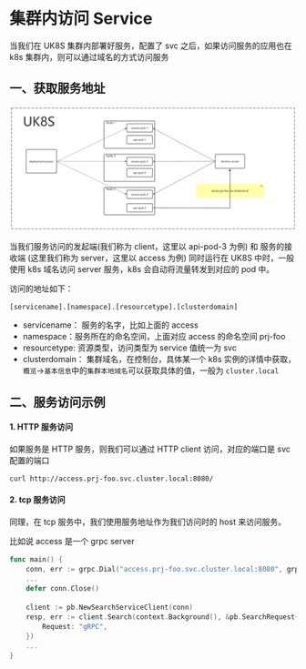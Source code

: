 # 集群内访问 Service

当我们在 UK8S 集群内部署好服务，配置了 svc 之后，如果访问服务的应用也在 k8s 集群内，则可以通过域名的方式访问服务

## 一、获取服务地址
![](/images/service/cluster_svc.png)

当我们服务访问的发起端(我们称为 client，这里以 api-pod-3 为例) 和 服务的接收端 (这里我们称为 server，这里以 access 为例) 同时运行在 UK8S 中时，一般使用 k8s 域名访问 server 服务，k8s 会自动将流量转发到对应的 pod 中。

访问的地址如下：

```
[servicename].[namespace].[resourcetype].[clusterdomain]
```

- servicename： 服务的名字，比如上面的 access
- namespace：服务所在的命名空间，上面对应 access 的命名空间 prj-foo
- resourcetype: 资源类型，访问类型为 service 值统一为 svc
- clusterdomain： 集群域名，在控制台，具体某一个 k8s 实例的详情中获取，`概览`->`基本信息`中的`集群本地域名`可以获取具体的值，一般为 `cluster.local`

## 二、服务访问示例

#### 1. HTTP 服务访问

如果服务是 HTTP 服务，则我们可以通过 HTTP client 访问，对应的端口是 svc 配置的端口

```shell
curl http://access.prj-foo.svc.cluster.local:8080/
```

#### 2. tcp 服务访问

同理，在 tcp 服务中，我们使用服务地址作为我们访问时的 host 来访问服务。

比如说 access 是一个 grpc server

```go
func main() {
    conn, err := grpc.Dial("access.prj-foo.svc.cluster.local:8080", grpc.WithInsecure())
    ...
    defer conn.Close()

    client := pb.NewSearchServiceClient(conn)
    resp, err := client.Search(context.Background(), &pb.SearchRequest{
        Request: "gRPC",
    })
    ...
}
```
